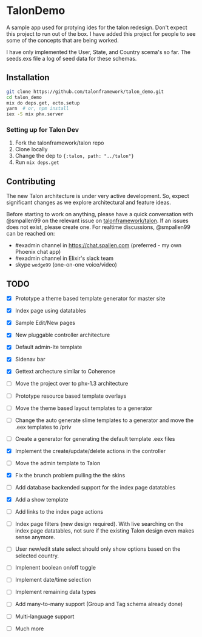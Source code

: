 # TalonDemo

A sample app used for protying ides for the talon redesign. Don't expect this project to run out of the box. I have added this project for people to see
some of the concepts that are being worked.

I have only implemented the User, State, and Country scema's so far. The seeds.exs file a log of seed data for these schemas.

## Installation

```bash
git clone https://github.com/talonframework/talon_demo.git
cd talon_demo
mix do deps.get, ecto.setup
yarn  # or, npm install
iex -S mix phx.server
```

### Setting up for Talon Dev

1. Fork the talonframework/talon repo
2. Clone locally
3. Change the dep to `{:talon, path: "../talon"}`
4. Run `mix deps.get`

## Contributing

The new Talon architecture is under very active development. So, expect significant changes as we explore architectural and feature ideas.

Before starting to work on anything, please have a quick conversation with @smpallen99 on the relevant issue on [talonframework/talon](https://github.com/talonframework/talon/issues). If an issues does not exist, please create one. For realtime discussions, @smpallen99 can be reached on:

* #exadmin channel in https://chat.spallen.com (preferred - my own Phoenix chat app)
* #exadmin channel in Elixir's slack team
* skype `wedge99` (one-on-one voice/video)

## TODO
- [X] Prototype a theme based template generator for master site
- [X] Index page using datatables
- [X] Sample Edit/New pages
- [X] New pluggable controller architecture
- [X] Default admin-lte template
- [X] Sidenav bar
- [X] Gettext archecture similar to Coherence
- [ ] Move the project over to phx-1.3 architecture
- [ ] Prototype resource based template overlays
- [ ] Move the theme based layout templates to a generator
- [ ] Change the auto generate slime templates to a generator and move the .eex templates to /priv
- [ ] Create a generator for generating the default template .eex files
- [X] Implement the create/update/delete actions in the controller
- [ ] Move the admin template to Talon
- [X] Fix the brunch problem pulling the the skins
- [ ] Add database backended support for the index page datatables
- [X] Add a show template
- [ ] Add links to the index page actions
- [ ] Index page filters (new design required). With live searching on the index page datatables, not sure if the existing Talon design even makes sense anymore.
- [ ] User new/edit state select should only show options based on the selected country.
- [ ] Implenent boolean on/off toggle
- [ ] Implement date/time selection
- [ ] Implement remaining data types
- [ ] Add many-to-many support (Group and Tag schema already done)
- [ ] Multi-language support
- [ ] Much more

